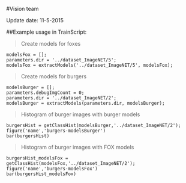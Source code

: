 #Vision team

Update date: 11-5-2015



##Example usage
in TrainScript:
>Create models for foxes

    modelsFox = [];
    parameters.dir = '../dataset_ImageNET/5';
    modelsFox = extractModels('../dataset_ImageNET/5', modelsFox);

>Create models for burgers

    modelsBurger = [];
    parameters.debugImgCount = 0;
    parameters.dir = '../dataset_ImageNET/2';
    modelsBurger = extractModels(parameters.dir, modelsBurger);

>Histogram of burger images with burger models

    burgersHist = getClassHist(modelsBurger,'../dataset_ImageNET/2');
    figure('name','burgers-modelsBurger')
    bar(burgersHist)

>Histogram of burger images with FOX models

    burgersHist_modelsFox = getClassHist(modelsFox,'../dataset_ImageNET/2');
    figure('name','burgers-modelsFox')
    bar(burgersHist_modelsFox)